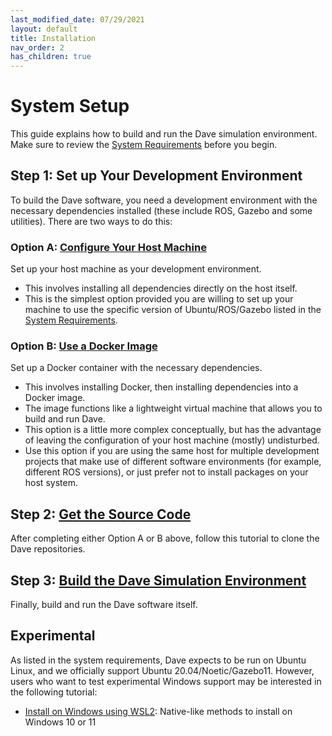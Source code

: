 ```yaml
---
last_modified_date: 07/29/2021
layout: default
title: Installation
nav_order: 2
has_children: true
---
```


# System Setup
This guide explains how to build and run the Dave simulation environment. Make sure to review the [System Requirements](/dave.doc/contents/installation/System-Requirements) before you begin.

## Step 1: Set up Your Development Environment
To build the Dave software, you need a development environment with the necessary dependencies installed (these include ROS, Gazebo and some utilities). There are two ways to do this:

### Option A: [Configure Your Host Machine](/dave.doc/contents/installation/Install-Directly-on-Host)
Set up your host machine as your development environment.
* This involves installing all dependencies directly on the host itself.
* This is the simplest option provided you are willing to set up your machine to use the specific version of Ubuntu/ROS/Gazebo listed in the [System Requirements](/dave.doc/contents/installation/System-Requirements).

### Option B: [Use a Docker Image](/dave.doc/contents/installation/Docker-Development-Image)
Set up a Docker container with the necessary dependencies.
* This involves installing Docker, then installing dependencies into a Docker image.
* The image functions like a lightweight virtual machine that allows you to build and run Dave.
* This option is a little more complex conceptually, but has the advantage of leaving the configuration of your host machine (mostly) undisturbed.
* Use this option if you are using the same host for multiple development projects that make use of different software environments (for example, different ROS versions), or just prefer not to install packages on your host system.

## Step 2: [Get the Source Code](/dave.doc/contents/installation/Clone-Dave-Repositories)
After completing either Option A or B above, follow this tutorial to clone the Dave repositories.

## Step 3: [Build the Dave Simulation Environment](/dave.doc/contents/installation/Build-Dave-Environment)
Finally, build and run the Dave software itself.

## Experimental
As listed in the system requirements, Dave expects to be run on Ubuntu Linux, and we officially support Ubuntu 20.04/Noetic/Gazebo11. However, users who want to test experimental Windows support may be interested in the following tutorial:
* [Install on Windows using WSL2](/dave.doc/contents/installation/Install-on-Windows-using-WSL2): Native-like methods to install on Windows 10 or 11